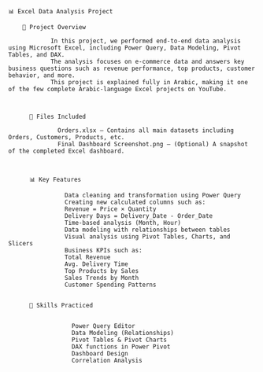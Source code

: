     📊 Excel Data Analysis Project
        
        📌 Project Overview

                In this project, we performed end-to-end data analysis using Microsoft Excel, including Power Query, Data Modeling, Pivot Tables, and DAX.
                The analysis focuses on e-commerce data and answers key business questions such as revenue performance, top products, customer behavior, and more.
                This project is explained fully in Arabic, making it one of the few complete Arabic-language Excel projects on YouTube.



          📁 Files Included 

                  Orders.xlsx – Contains all main datasets including Orders, Customers, Products, etc.
                  Final Dashboard Screenshot.png – (Optional) A snapshot of the completed Excel dashboard.



          📊 Key Features
    
                    Data cleaning and transformation using Power Query
                    Creating new calculated columns such as:
                    Revenue = Price × Quantity
                    Delivery Days = Delivery_Date - Order_Date
                    Time-based analysis (Month, Hour)
                    Data modeling with relationships between tables
                    Visual analysis using Pivot Tables, Charts, and Slicers
                    Business KPIs such as:
                    Total Revenue
                    Avg. Delivery Time
                    Top Products by Sales
                    Sales Trends by Month
                    Customer Spending Patterns


          🧠 Skills Practiced


                      Power Query Editor
                      Data Modeling (Relationships)
                      Pivot Tables & Pivot Charts
                      DAX functions in Power Pivot
                      Dashboard Design
                      Correlation Analysis

